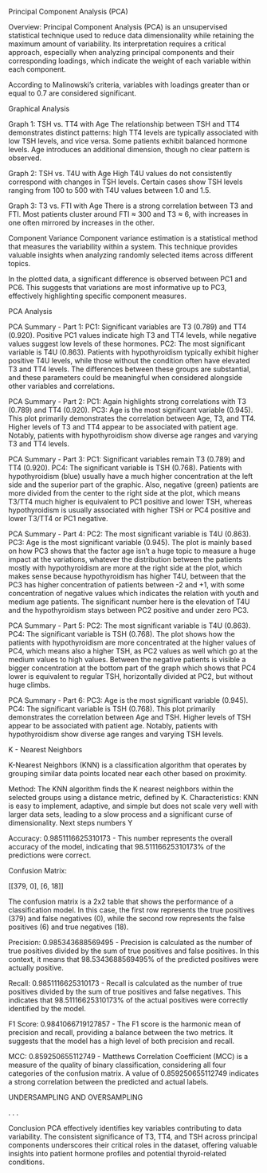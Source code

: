 Principal Component Analysis (PCA)

Overview:
Principal Component Analysis (PCA) is an unsupervised statistical technique used to reduce data dimensionality while retaining the maximum amount of variability. Its interpretation requires a critical approach, especially when analyzing principal components and their corresponding loadings, which indicate the weight of each variable within each component.

According to Malinowski’s criteria, variables with loadings greater than or equal to 0.7 are considered significant.

Graphical Analysis

Graph 1: TSH vs. TT4 with Age
The relationship between TSH and TT4 demonstrates distinct patterns: high TT4 levels are typically associated with low TSH levels, and vice versa. Some patients exhibit balanced hormone levels. Age introduces an additional dimension, though no clear pattern is observed.

Graph 2: TSH vs. T4U with Age
High T4U values do not consistently correspond with changes in TSH levels. Certain cases show TSH levels ranging from 100 to 500 with T4U values between 1.0 and 1.5.

Graph 3: T3 vs. FTI with Age
There is a strong correlation between T3 and FTI. Most patients cluster around FTI ≈ 300 and T3 ≈ 6, with increases in one often mirrored by increases in the other.

Component Variance
Component variance estimation is a statistical method that measures the variability within a system. This technique provides valuable insights when analyzing randomly selected items across different topics.

In the plotted data, a significant difference is observed between PC1 and PC6. This suggests that variations are most informative up to PC3, effectively highlighting specific component measures.

PCA Analysis

PCA Summary - Part 1:
PC1: Significant variables are T3 (0.789) and TT4 (0.920). Positive PC1 values indicate high T3 and TT4 levels, while negative values suggest low levels of these hormones.
PC2: The most significant variable is T4U (0.863).
Patients with hypothyroidism typically exhibit higher positive T4U levels, while those without the condition often have elevated T3 and TT4 levels. The differences between these groups are substantial, and these parameters could be meaningful when considered alongside other variables and correlations.

PCA Summary - Part 2:
PC1: Again highlights strong correlations with T3 (0.789) and TT4 (0.920).
PC3: Age is the most significant variable (0.945).
This plot primarily demonstrates the correlation between Age, T3, and TT4. Higher levels of T3 and TT4 appear to be associated with patient age. Notably, patients with hypothyroidism show diverse age ranges and varying T3 and TT4 levels.

PCA Summary - Part 3:
PC1: Significant variables remain T3 (0.789) and TT4 (0.920).
PC4: The significant variable is TSH (0.768).
Patients with hypothyroidism (blue) usually have a much higher concentration at the left side and the superior part of the graphic. Also, negative (green) patients are more divided from the center to the right side at the plot, which means T3/TT4 much higher is equivalent to PC1 positive and lower TSH, whereas hypothyroidism is usually associated with higher TSH or PC4 positive and lower T3/TT4 or PC1 negative.

PCA Summary - Part 4:
PC2: The most significant variable is T4U (0.863).
PC3: Age is the most significant variable (0.945).
The plot is mainly based on how PC3 shows that the factor age isn’t a huge topic to measure a huge impact at the variations, whatever the distribution between the patients mostly with hypothyroidism are more at the right side at the plot, which makes sense because hypothyroidism has higher T4U, between that the PC3 has higher concentration of patients between -2 and +1, with some concentration of negative values which indicates the relation with youth and medium age patients. The significant number here is the elevation of T4U and the hypothyroidism stays between PC2 positive and under zero PC3.

PCA Summary - Part 5:
PC2: The most significant variable is T4U (0.863).
PC4: The significant variable is TSH (0.768).
The plot shows how the patients with hypothyroidism are more concentrated at the higher values of PC4, which means also a higher TSH, as PC2 values as well which go at the medium values to high values. Between the negative patients is visible a bigger concentration at the bottom part of the graph which shows that PC4 lower is equivalent to regular TSH, horizontally divided at PC2, but without huge climbs.

PCA Summary - Part 6:
PC3: Age is the most significant variable (0.945).
PC4: The significant variable is TSH (0.768).
This plot primarily demonstrates the correlation between Age and TSH. Higher levels of TSH appear to be associated with patient age. Notably, patients with hypothyroidism show diverse age ranges and varying TSH levels.

K - Nearest Neighbors

K-Nearest Neighbors (KNN) is a classification algorithm that operates by grouping similar data points located near each other based on proximity.

Method: The KNN algorithm finds the K nearest neighbors within the selected groups using a distance metric, defined by K.
Characteristics: KNN is easy to implement, adaptive, and simple but does not scale very well with larger data sets, leading to a slow process and a significant curse of dimensionality.
	Next steps numbers Y

Accuracy: 0.9851116625310173 - This number represents the overall accuracy of the model, indicating that 98.51116625310173% of the predictions were correct.

Confusion Matrix:

[[379, 0],
 [6, 18]]

The confusion matrix is a 2x2 table that shows the performance of a classification model. In this case, the first row represents the true positives (379) and false negatives (0), while the second row represents the false positives (6) and true negatives (18).

Precision: 0.985343688569495 - Precision is calculated as the number of true positives divided by the sum of true positives and false positives. In this context, it means that 98.5343688569495% of the predicted positives were actually positive.

Recall: 0.9851116625310173 - Recall is calculated as the number of true positives divided by the sum of true positives and false negatives. This indicates that 98.51116625310173% of the actual positives were correctly identified by the model.

F1 Score: 0.9841066719127857 - The F1 score is the harmonic mean of precision and recall, providing a balance between the two metrics. It suggests that the model has a high level of both precision and recall.

MCC: 0.859250655112749 - Matthews Correlation Coefficient (MCC) is a measure of the quality of binary classification, considering all four categories of the confusion matrix. A value of 0.859250655112749 indicates a strong correlation between the predicted and actual labels.

UNDERSAMPLING AND OVERSAMPLING

. . .

Conclusion
PCA effectively identifies key variables contributing to data variability. The consistent significance of T3, TT4, and TSH across principal components underscores their critical roles in the dataset, offering valuable insights into patient hormone profiles and potential thyroid-related conditions.
